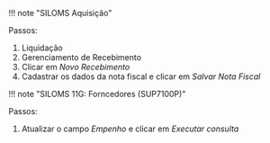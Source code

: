 !!! note "SILOMS Aquisição"

Passos:

1. Liquidação
2. Gerenciamento de Recebimento
3. Clicar em _Novo Recebimento_
4. Cadastrar os dados da nota fiscal e clicar em _Salvar Nota Fiscal_

!!! note "SILOMS 11G: Forncedores (SUP7100P)"

Passos:

1. Atualizar o campo _Empenho_ e clicar em _Executar consulta_
